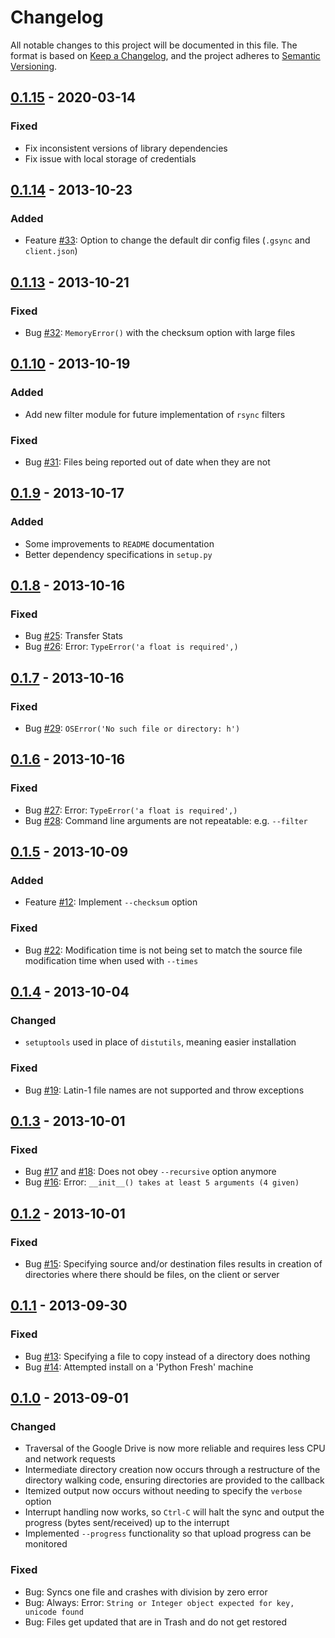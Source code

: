 # Changelog

All notable changes to this project will be documented in this file. The format
is based on [Keep a Changelog](https://keepachangelog.com/en/1.0.0/), and the
project adheres to [Semantic Versioning](https://semver.org/spec/v2.0.0.html).

## [0.1.15] - 2020-03-14

### Fixed
- Fix inconsistent versions of library dependencies
- Fix issue with local storage of credentials

## [0.1.14] - 2013-10-23

### Added
- Feature [#33]: Option to change the default dir config files (`.gsync` and
  `client.json`) 

## [0.1.13] - 2013-10-21

### Fixed
- Bug [#32]: `MemoryError()` with the checksum option with large files

## [0.1.10] - 2013-10-19

### Added
- Add new filter module for future implementation of `rsync` filters

### Fixed
- Bug [#31]: Files being reported out of date when they are not

## [0.1.9] - 2013-10-17

### Added
- Some improvements to `README` documentation
- Better dependency specifications in `setup.py`

## [0.1.8] - 2013-10-16

### Fixed
- Bug [#25]: Transfer Stats
- Bug [#26]: Error: `TypeError('a float is required',)`

## [0.1.7] - 2013-10-16

### Fixed
- Bug [#29]: `OSError('No such file or directory: h')`

## [0.1.6] - 2013-10-16

### Fixed
- Bug [#27]: Error: `TypeError('a float is required',)`
- Bug [#28]: Command line arguments are not repeatable: e.g. `--filter`

## [0.1.5] - 2013-10-09

### Added
- Feature [#12]: Implement `--checksum` option

### Fixed
- Bug [#22]: Modification time is not being set to match the source
  file modification time when used with `--times` 

## [0.1.4] - 2013-10-04

### Changed
- `setuptools` used in place of `distutils`, meaning easier installation

### Fixed
- Bug [#19]: Latin-1 file names are not supported and throw exceptions

## [0.1.3] - 2013-10-01

### Fixed
- Bug [#17] and [#18]: Does not obey `--recursive` option anymore
- Bug [#16]: Error: `__init__() takes at least 5 arguments (4 given)`

## [0.1.2] - 2013-10-01

### Fixed
- Bug [#15]: Specifying source and/or destination files results in creation
  of directories where there should be files, on the client or server

## [0.1.1] - 2013-09-30

### Fixed
- Bug [#13]: Specifying a file to copy instead of a directory does nothing
- Bug [#14]: Attempted install on a 'Python Fresh' machine

## [0.1.0] - 2013-09-01

### Changed
- Traversal of the Google Drive is now more reliable and requires less CPU
  and network requests
- Intermediate directory creation now occurs through a restructure of the
  directory walking code, ensuring directories are provided to the callback
- Itemized output now occurs without needing to specify the `verbose` option
- Interrupt handling now works, so `Ctrl-C` will halt the sync and output the
  progress (bytes sent/received) up to the interrupt
- Implemented `--progress` functionality so that upload progress can be
  monitored

### Fixed
- Bug: Syncs one file and crashes with division by zero error
- Bug: Always: Error:
  `String or Integer object expected for key, unicode found`
- Bug: Files get updated that are in Trash and do not get restored


[0.1.15]:
https://github.com/molinav/gsync/compare/759d7dc9...v0.1.15
[0.1.14]:
https://github.com/iwonbigbro/gsync/compare/01625671...759d7dc9
[0.1.13]:
https://github.com/iwonbigbro/gsync/compare/c7bec5ac...01625671
[0.1.10]:
https://github.com/iwonbigbro/gsync/compare/f38abf44...c7bec5ac
[0.1.9]:
https://github.com/iwonbigbro/gsync/compare/fe37e4fd...f38abf44
[0.1.8]:
https://github.com/iwonbigbro/gsync/compare/b11e2f8a...fe37e4fd
[0.1.7]:
https://github.com/iwonbigbro/gsync/compare/ada55a5c...b11e2f8a
[0.1.6]:
https://github.com/iwonbigbro/gsync/compare/5575a3ff...ada55a5c
[0.1.5]:
https://github.com/iwonbigbro/gsync/compare/2f2ce186...5575a3ff
[0.1.4]:
https://github.com/iwonbigbro/gsync/compare/8aee2d8b...2f2ce186
[0.1.3]:
https://github.com/iwonbigbro/gsync/compare/236bb255...8aee2d8b
[0.1.2]:
https://github.com/iwonbigbro/gsync/compare/50dea079...236bb255
[0.1.1]:
https://github.com/iwonbigbro/gsync/compare/5abf8886...50dea079
[0.1.0]:
https://github.com/iwonbigbro/gsync/commit/5abf8886

[#33]:
https://github.com/iwonbigbro/gsync/issues/33
[#32]:
https://github.com/iwonbigbro/gsync/issues/32
[#31]:
https://github.com/iwonbigbro/gsync/issues/31
[#29]:
https://github.com/iwonbigbro/gsync/issues/29
[#28]:
https://github.com/iwonbigbro/gsync/issues/28
[#27]:
https://github.com/iwonbigbro/gsync/issues/27
[#26]:
https://github.com/iwonbigbro/gsync/issues/26
[#25]:
https://github.com/iwonbigbro/gsync/issues/25
[#22]:
https://github.com/iwonbigbro/gsync/issues/22
[#19]:
https://github.com/iwonbigbro/gsync/issues/19
[#18]:
https://github.com/iwonbigbro/gsync/issues/18
[#17]:
https://github.com/iwonbigbro/gsync/issues/17
[#16]:
https://github.com/iwonbigbro/gsync/issues/16
[#15]:
https://github.com/iwonbigbro/gsync/issues/15
[#14]:
https://github.com/iwonbigbro/gsync/issues/14
[#13]:
https://github.com/iwonbigbro/gsync/issues/13
[#12]:
https://github.com/iwonbigbro/gsync/issues/12

